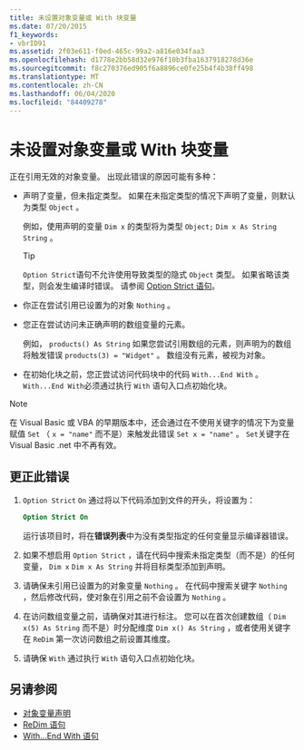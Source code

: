 ```yaml
---
title: 未设置对象变量或 With 块变量
ms.date: 07/20/2015
f1_keywords:
- vbrID91
ms.assetid: 2f03e611-f0ed-465c-99a2-a816e034faa3
ms.openlocfilehash: d1778e2bb58d32e976f10b3fba1637918278d36e
ms.sourcegitcommit: f8c270376ed905f6a8896ce0fe25b4f4b38ff498
ms.translationtype: MT
ms.contentlocale: zh-CN
ms.lasthandoff: 06/04/2020
ms.locfileid: "84409278"
---
```

# <a name="object-variable-or-with-block-variable-not-set"></a>未设置对象变量或 With 块变量
正在引用无效的对象变量。   出现此错误的原因可能有多种：

- 声明了变量，但未指定类型。 如果在未指定类型的情况下声明了变量，则默认为类型 `Object` 。

    例如，使用声明的变量 `Dim x` 的类型将为类型 `Object;` `Dim x As String` `String` 。

    > [!TIP]
    > `Option Strict`语句不允许使用导致类型的隐式 `Object` 类型。 如果省略该类型，则会发生编译时错误。 请参阅 [Option Strict 语句](../statements/option-strict-statement.md)。

- 你正在尝试引用已设置为的对象 `Nothing` 。

- 您正在尝试访问未正确声明的数组变量的元素。

    例如， `products() As String` 如果您尝试引用数组的元素，则声明为的数组将触发错误 `products(3) = "Widget"` 。 数组没有元素，被视为对象。

- 在初始化块之前，您正尝试访问代码块中的代码 `With...End With` 。   `With...End With`必须通过执行 `With` 语句入口点初始化块。

> [!NOTE]
> 在 Visual Basic 或 VBA 的早期版本中，还会通过在不使用关键字的情况下为变量赋值 `Set` （ `x = "name"` 而不是）来触发此错误 `Set x = "name"` 。 `Set`关键字在 Visual Basic .net 中不再有效。

## <a name="to-correct-this-error"></a>更正此错误

1. `Option Strict` `On` 通过将以下代码添加到文件的开头，将设置为：

    ```vb
    Option Strict On
    ```

    运行该项目时，将在**错误列表**中为没有类型指定的任何变量显示编译器错误。

2. 如果不想启用 `Option Strict` ，请在代码中搜索未指定类型（而不是）的任何变量， `Dim x` `Dim x As String` 并将目标类型添加到声明。

3. 请确保未引用已设置为的对象变量 `Nothing` 。  在代码中搜索关键字 `Nothing` ，然后修改代码，使对象在引用之前不会设置为 `Nothing` 。

4. 在访问数组变量之前，请确保对其进行标注。 您可以在首次创建数组（ `Dim x(5) As String` 而不是）时分配维度 `Dim x() As String` ，或者使用关键字在 `ReDim` 第一次访问数组之前设置其维度。

5. 请确保 `With` 通过执行 `With` 语句入口点初始化块。

## <a name="see-also"></a>另请参阅

- [对象变量声明](../../programming-guide/language-features/variables/object-variable-declaration.md)
- [ReDim 语句](../statements/redim-statement.md)
- [With...End With 语句](../statements/with-end-with-statement.md)
